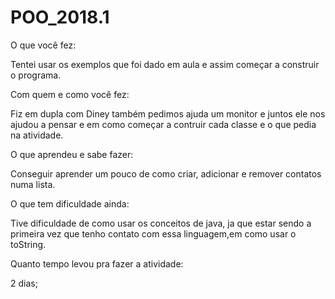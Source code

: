 # POO_2018.1

O que você fez:

Tentei usar os exemplos que foi dado em aula e assim começar a construir o programa. 


Com quem e como você fez:

Fiz em dupla com Diney também pedimos ajuda um monitor e juntos ele nos ajudou a  pensar e em como começar a contruir cada classe e o que pedia na atividade.

O que aprendeu e sabe fazer:

Conseguir aprender um pouco de como criar, adicionar e remover contatos numa lista.


O que tem dificuldade ainda:

Tive dificuldade de como usar os conceitos de java, ja que estar sendo a primeira vez que tenho contato com essa linguagem,em como usar o toString.

Quanto tempo levou pra fazer a atividade:

2 dias;
